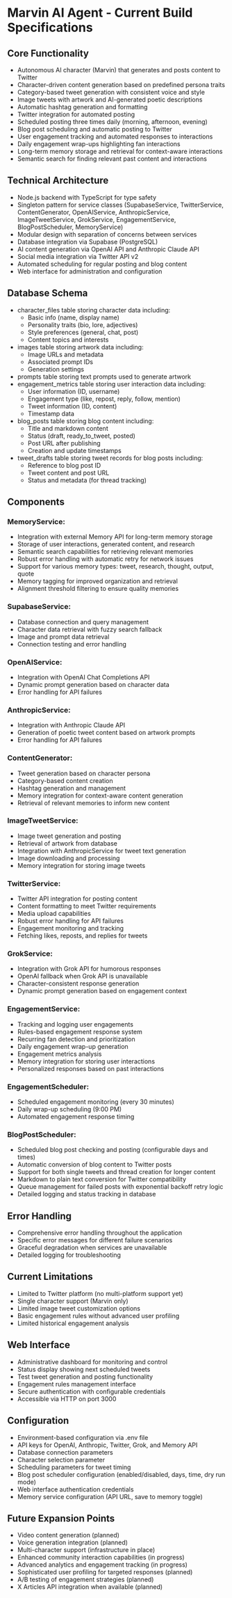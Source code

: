 # Marvin AI Agent - Current Build Specifications

## Core Functionality
- Autonomous AI character (Marvin) that generates and posts content to Twitter
- Character-driven content generation based on predefined persona traits
- Category-based tweet generation with consistent voice and style
- Image tweets with artwork and AI-generated poetic descriptions
- Automatic hashtag generation and formatting
- Twitter integration for automated posting
- Scheduled posting three times daily (morning, afternoon, evening)
- Blog post scheduling and automatic posting to Twitter
- User engagement tracking and automated responses to interactions
- Daily engagement wrap-ups highlighting fan interactions
- Long-term memory storage and retrieval for context-aware interactions
- Semantic search for finding relevant past content and interactions
## Technical Architecture
- Node.js backend with TypeScript for type safety
- Singleton pattern for service classes (SupabaseService, TwitterService, ContentGenerator, OpenAIService, AnthropicService, ImageTweetService, GrokService, EngagementService, BlogPostScheduler, MemoryService)
- Modular design with separation of concerns between services
- Database integration via Supabase (PostgreSQL)
- AI content generation via OpenAI API and Anthropic Claude API
- Social media integration via Twitter API v2
- Automated scheduling for regular posting and blog content
- Web interface for administration and configuration
## Database Schema
- character_files table storing character data including:
  - Basic info (name, display name)
  - Personality traits (bio, lore, adjectives)
  - Style preferences (general, chat, post)
  - Content topics and interests
- images table storing artwork data including:
  - Image URLs and metadata
  - Associated prompt IDs
  - Generation settings
- prompts table storing text prompts used to generate artwork
- engagement_metrics table storing user interaction data including:
  - User information (ID, username)
  - Engagement type (like, repost, reply, follow, mention)
  - Tweet information (ID, content)
  - Timestamp data
- blog_posts table storing blog content including:
  - Title and markdown content
  - Status (draft, ready_to_tweet, posted)
  - Post URL after publishing
  - Creation and update timestamps
- tweet_drafts table storing tweet records for blog posts including:
  - Reference to blog post ID
  - Tweet content and post URL
  - Status and metadata (for thread tracking)
## Components
### MemoryService:
- Integration with external Memory API for long-term memory storage
- Storage of user interactions, generated content, and research
- Semantic search capabilities for retrieving relevant memories
- Robust error handling with automatic retry for network issues
- Support for various memory types: tweet, research, thought, output, quote
- Memory tagging for improved organization and retrieval
- Alignment threshold filtering to ensure quality memories

### SupabaseService:
- Database connection and query management
- Character data retrieval with fuzzy search fallback
- Image and prompt data retrieval
- Connection testing and error handling

### OpenAIService:
- Integration with OpenAI Chat Completions API
- Dynamic prompt generation based on character data
- Error handling for API failures

### AnthropicService:
- Integration with Anthropic Claude API
- Generation of poetic tweet content based on artwork prompts
- Error handling for API failures

### ContentGenerator:
- Tweet generation based on character persona
- Category-based content creation
- Hashtag generation and management
- Memory integration for context-aware content generation
- Retrieval of relevant memories to inform new content

### ImageTweetService:
- Image tweet generation and posting
- Retrieval of artwork from database
- Integration with AnthropicService for tweet text generation
- Image downloading and processing
- Memory integration for storing image tweets

### TwitterService:
- Twitter API integration for posting content
- Content formatting to meet Twitter requirements
- Media upload capabilities
- Robust error handling for API failures
- Engagement monitoring and tracking
- Fetching likes, reposts, and replies for tweets

### GrokService:
- Integration with Grok API for humorous responses
- OpenAI fallback when Grok API is unavailable
- Character-consistent response generation
- Dynamic prompt generation based on engagement context

### EngagementService:
- Tracking and logging user engagements
- Rules-based engagement response system
- Recurring fan detection and prioritization
- Daily engagement wrap-up generation
- Engagement metrics analysis
- Memory integration for storing user interactions
- Personalized responses based on past interactions

### EngagementScheduler:
- Scheduled engagement monitoring (every 30 minutes)
- Daily wrap-up scheduling (9:00 PM)
- Automated engagement response timing

### BlogPostScheduler:
- Scheduled blog post checking and posting (configurable days and times)
- Automatic conversion of blog content to Twitter posts
- Support for both single tweets and thread creation for longer content
- Markdown to plain text conversion for Twitter compatibility
- Queue management for failed posts with exponential backoff retry logic
- Detailed logging and status tracking in database
## Error Handling
- Comprehensive error handling throughout the application
- Specific error messages for different failure scenarios
- Graceful degradation when services are unavailable
- Detailed logging for troubleshooting
## Current Limitations
- Limited to Twitter platform (no multi-platform support yet)
- Single character support (Marvin only)
- Limited image tweet customization options
- Basic engagement rules without advanced user profiling
- Limited historical engagement analysis
## Web Interface
- Administrative dashboard for monitoring and control
- Status display showing next scheduled tweets
- Test tweet generation and posting functionality
- Engagement rules management interface
- Secure authentication with configurable credentials
- Accessible via HTTP on port 3000

## Configuration
- Environment-based configuration via .env file
- API keys for OpenAI, Anthropic, Twitter, Grok, and Memory API
- Database connection parameters
- Character selection parameter
- Scheduling parameters for tweet timing
- Blog post scheduler configuration (enabled/disabled, days, time, dry run mode)
- Web interface authentication credentials
- Memory service configuration (API URL, save to memory toggle)
## Future Expansion Points
- Video content generation (planned)
- Voice generation integration (planned)
- Multi-character support (infrastructure in place)
- Enhanced community interaction capabilities (in progress)
- Advanced analytics and engagement tracking (in progress)
- Sophisticated user profiling for targeted responses (planned)
- A/B testing of engagement strategies (planned)
- X Articles API integration when available (planned)
